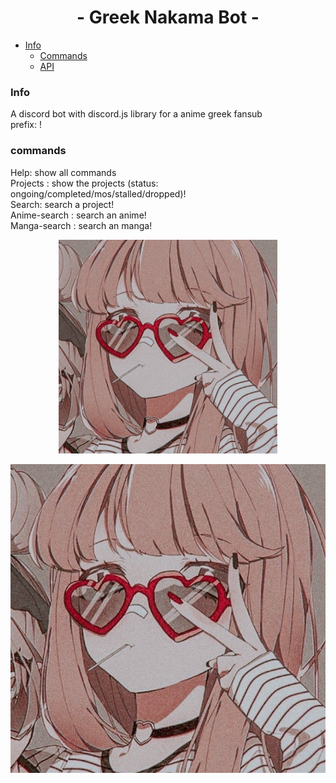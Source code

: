 <h1 align="center">- Greek Nakama Bot -</h1>

- [Info](#info)
  - [Commands](#commands)
  - [API](https://github.com/freezegr/greek-nakama-bot/blob/master/api/api.js)

### Info
A discord bot with discord.js library for a anime greek fansub<br/>
prefix: !

### commands 
Help: show all commands<br/>
Projects <status>: show the projects (status: ongoing/completed/mos/stalled/dropped)!<br/>
Search: search a project!<br/>
Anime-search <name>: search an anime!<br/>
Manga-search <name>: search an manga!<br/>

<p align="center">
  <img src="https://raw.githubusercontent.com/freezegr/greek-nakama-bot/master/img/icon.jpg?token=AL4LZTYUUT223OXL63Y66ZLALMKWG" width="350" title="hover text">
</p>

![](https://raw.githubusercontent.com/freezegr/greek-nakama-bot/master/img/icon.jpg?token=AL4LZTYUUT223OXL63Y66ZLALMKWG)

